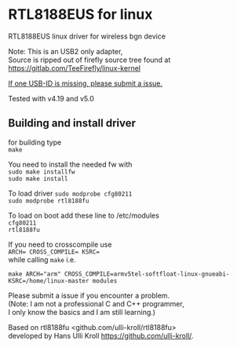RTL8188EUS for linux
===================

RTL8188EUS linux driver for wireless bgn device

Note:
This is an USB2 only adapter,  
Source is ripped out of firefly source tree found at  
<https://gitlab.com/TeeFirefly/linux-kernel> 

<u>If one USB-ID is missing, please submit a issue.</u>  

Tested with v4.19 and v5.0  

Building and install driver
---------------------------

for building type  
`make`  

You need to install the needed fw with  
`sudo make installfw`  
`sudo make install`

To load driver 
`sudo modprobe cfg80211`  
`sudo modprobe rtl8188fu`  

To load on boot add these line to /etc/modules  
`cfg80211`  
`rtl8188fu`

If you need to crosscompile use  
`ARCH= CROSS_COMPILE= KSRC=`  
while calling `make` i.e.  

`make ARCH="arm" CROSS_COMPILE=armv5tel-softfloat-linux-gnueabi- KSRC=/home/linux-master modules`  

Please submit a issue if you encounter a problem.  
(Note: I am not a professional C and C++ programmer,  
I only know the basics and I am still learning.)

Based on rtl8188fu <github.com/ulli-kroll/rtl8188fu>  
developed by Hans Ulli Kroll <https://github.com/ulli-kroll/>.
